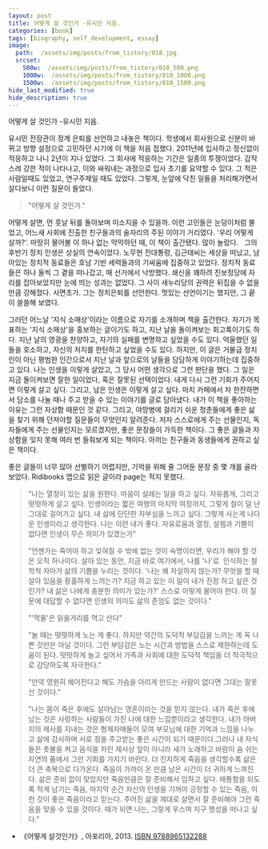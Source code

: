 ```yaml
---
layout: post
title: 어떻게 살 것인가 -유시민 지음.
categories: [book]
tags: [biography, self_development, essay]
image:
  path:  /assets/img/posts/from_tistory/018.jpg
  srcset:
    500w:  /assets/img/posts/from_tistory/018_500.png
    1000w:  /assets/img/posts/from_tistory/018_1000.png
    1500w:  /assets/img/posts/from_tistory/018_1500.png
hide_last_modified: true
hide_description: true
---
```



  


어떻게 살 것인가 -유시민 지음.



  

유시민 전장관이 정계 은퇴를 선언하고 내놓은 책이다. 학생에서 회사원으로 신분이 바뀌고 방향 설정으로 고민하던 시기에 이 책을 처음 접했다. 2011년에 입사하고 정신없이 적응하고 나니 2년이 지나 있었다. 그 회사에 적응하는 기간은 일종의 투쟁이었다. 갑작스레 강한 적이 나타나고, 이와 싸워내는 과정으로 입사 초기를 요약할 수 있다. 그 적은 사람일때도 있었고, 연구주제일 때도 있었다. 그렇게, 눈앞에 닥친 일들을 처리해가면서 살다보니 이런 질문이 들었다.
  

> "어떻게 살 것인가."
  

어떻게 살면, 먼 훗날 뒤를 돌아보며 미소지을 수 있을까. 이런 고민들은 눈덩이처럼 불었고, 어느새 사회에 진출한 친구들과의 술자리의 주된 이야기 거리였다. '우리 어떻게 살까?'. 마땅히 물어볼 이 하나 없는 막막하던 때, 이 책이 출간됐다. 많이 놀랐다.
 
그의 후반기 정치 인생은 상실의 연속이었다. 노무현 전대통령, 김근태씨는 세상을 떠났고, 남아있는 정치적 동료들은 호남 기반 세력들과의 기싸움에 집중하고 있었다. 정치적 동료들은 하나 둘씩 그 곁을 떠나갔고, 매 선거에서 낙방했다. 쇄신을 꽤하려 진보정당에 자리를 잡아보았지만 눈에 띄는 성과는 없었다. 그 사이 새누리당의 권력은 뒤집을 수 없을 만큼 강해졌다. 사면초가. 그는 정치은퇴를 선언한다. 멋있는 선언이기는 했지만, 그 끝이 쓸쓸해 보였다.
  

그러던 어느날 '지식 소매상'이라는 이름으로 자기를 소개하며 책을 출간한다. 자기가 목표하는 '지식 소매상'을 홍보하는 글이기도 하고, 지난 날을 돌이켜보는 회고록이기도 하다. 지난 날의 영광을 찬양하고, 자기의 실패를 변명하고 싶었을 수도 있다. 억울했던 일들을 호소하고, 자신의 처지를 한탄하고 싶었을 수도 있다. 하지만, 이 글은 거물급 정치인이 아닌 평범한 인간으로서 지난 날과 앞으로의 날들을 담담하게 이야기하는데 집중하고 있다. 나는 인생을 이렇게 살았고, 그 당시 어떤 생각으로 그런 판단을 했다. 그 일은 지금 돌이켜보면 잘한 일이었다, 혹은 잘못된 선택이었다. 내게 다시 그런 기회가 주어지면 이렇게 살고 싶다. 그리고, 남은 인생은 이렇게 살고 싶다. 마치 카페에서 차 한잔하면서 담소를 나눌 때나 주고 받을 수 있는 이야기를 글로 담아냈다. 내가 이 책을 좋아하는 이유는 그런 자상함 때문인 것 같다. 그리고, 야망병에 걸리기 쉬운 청춘들에게 좋은 삶을 찾기 위해 던져야할 질문들이 무엇인지 알려준다. 저자 스스로에게 주는 선물인지, 독자들에게 주는 선물인지는 모르겠지만, 좋은 문장들이 가득한 책이다. 그 좋은 글들과 자상함을 잊지 못해 여러 번 들춰보게 되는 책이다. 아끼는 친구들과 동생들에게 권하고 싶은 책이다. 
  

좋은 글들이 너무 많아 선별하기 어렵지만, 기억을 위해 줄 그어둔 문장 중 몇 개를 골라보았다. Ridibooks 앱으로 읽은 글이라 page는 적지 못했다.
  

  

> "나는 열정이 있는 삶을 원한다. 마음이 설레는 일을 하고 싶다. 자유롭게, 그리고 떳떳하게 살고 싶다. 인생이라는 짧은 여행의 마지막 여정까지, 그렇게 철이 덜 난 그대로 걸어가고 싶다. 내 삶에 단단한 자부심을 느끼고 싶다. 그렇게 사는게 나다운 인생이라고 생각한다. 나는 이런 내가 좋다. 자유로움과 열정, 설렘과 기쁨이 없다면 인생이 무슨 의미가 있겠는가"
>
> "언젠가는 죽어야 하고 잊혀질 수 밖에 없는 것이 숙명이라면, 우리가 해야 할 것은 오직 하나이다. 살아 있는 동안, 지금 바로 여기에서, 나를 '나'로  인식하는 철학적 자아가 삶의 기쁨을 누리는 것이다. '나는 왜 자살하지 않는가? 무엇을 할 때 살아 있음을 황홀하게 느끼는가? 지금 하고 있는 이 일이 내가 진정 하고 싶은 것인가? 내 삶은 나에게 충분한 의미가 있는가?' 스스로 이렇게 물어야 한다. 이 질문에 대답할 수 없다면 인생의 의미도 삶의 존엄도 없는 것이다."
>
> "'먹물'은 읽을거리를 먹고 산다"
>
> "놀 때는 떳떳하게 노는 게 좋다. 하지만 약간의 도덕적 부담감을 느끼는 게 꼭 나쁜 것만은 아닐 것이다. 그런 부담감은 노는 시간과 방법을 스스로 제한하는데 도움이 된다. 떳떳하게 놀고 싶어서 가족과 사회에 대한 도덕적 책임을 더 적극적으로 감당하도록 자극한다."
>  
> "만약 영원히 헤어진다고 해도 가슴을 아리게 만드는 사람이 없다면 그대는 잘못 산 것이다."
>
> "나는 몸이 죽은 후에도 살아남는 영혼이라는 것을 믿지 않는다. 내가 죽은 후에 남는 것은 사랑하는 사람들이 가진 나에 대한 느낌뿐이라고 생각한다. 내가 아버지의 제사를 지내는 것은 형제자매들이 모여 부모님에 대한 기억과 느낌을 나누고 삶에 감사하며 서로 정을 주고받는 좋은 시간이 되기 때문이다.그러나 내 자식들은 촛불을 켜고 음식을 차린 제사상 앞이 아니라 새가 노래하고 바람이 숨 쉬는 자연의 품에서 그런 기회를 가지기 바란다. 더 진지하게 죽음을 생각할수록 삶은 더 큰 축복으로 다가온다. 죽음이 가까이 온 만큼 남은 시간이 더 귀하게 느껴진다. 삶은 준비 없이 맞았지만 죽음만큼은 잘 준비해서 임하고 싶다. 애통함을 되도록 적게 남기는 죽음, 마지막 순간 자신의 인생을 기꺼이 긍정할 수 있는 죽음, 이런 것이 좋은 죽음이라고 믿는다. 주어진 삶을 제대로 살면서 잘 준비해야 그런 죽음을 맞을 수 있을 것이다. 때가 되면 나는, 그렇게 우스며 지구 행성을 떠나고 싶다."
  

  



* 《어떻게 살것인가》, 아포리아, 2013. [ISBN 9788965132288](https://ko.wikipedia.org/wiki/%ED%8A%B9%EC%88%98:%EC%B1%85%EC%B0%BE%EA%B8%B0/9788965132288)



  

  


